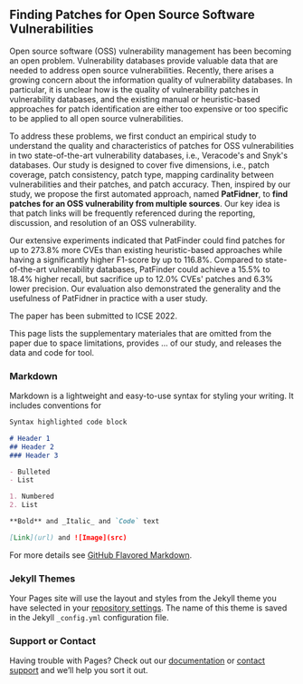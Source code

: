 <!-- ## Welcome to PatFinder's Site  -->

<!-- You can use the [editor on GitHub](https://github.com/PatFinderTool/PatFinderTool.github.io/edit/main/index.md) to maintain and preview the content for your website in Markdown files. -->

<!-- Whenever you commit to this repository, GitHub Pages will run [Jekyll](https://jekyllrb.com/) to rebuild the pages in your site, from the content in your Markdown files. -->

## Finding Patches for Open Source Software Vulnerabilities

Open source software (OSS) vulnerability management has been becoming an open problem. Vulnerability databases provide valuable data that are needed to address open source vulnerabilities. Recently, there arises a growing concern about the information quality of vulnerability databases. In particular, it is unclear how is the quality of vulnerability patches in vulnerability databases, and the existing manual or heuristic-based approaches for patch identification are either too expensive or too specific to be applied to all open source vulnerabilities.

To address these problems, we first conduct an empirical study to understand the quality and characteristics of patches for OSS vulnerabilities in two state-of-the-art vulnerability databases, i.e., Veracode's and Snyk's databases. Our study is designed to cover five dimensions, i.e., patch coverage, patch consistency, patch type, mapping cardinality between vulnerabilities and their patches, and patch accuracy. Then, inspired by our study, we propose the first automated approach, named **PatFidner**, to **find patches for an OSS vulnerability from multiple sources**. Our key idea is that patch links will be frequently referenced during the reporting, discussion, and resolution of an OSS vulnerability.

Our extensive experiments indicated that PatFinder could find patches for up to 273.8% more CVEs than existing heuristic-based approaches while having a significantly higher F1-score by up to 116.8%. Compared to state-of-the-art vulnerability databases, PatFinder could achieve a 15.5% to 18.4% higher recall, but sacrifice up to 12.0% CVEs' patches and 6.3% lower precision. Our evaluation also demonstrated the generality and the usefulness of PatFidner in practice with a user study.

The paper has been submitted to ICSE 2022.

This page lists the supplementary materiales that are omitted from the paper due to space limitations, provides ... of our study, and releases the data and code for tool.

### Markdown

Markdown is a lightweight and easy-to-use syntax for styling your writing. It includes conventions for

```markdown
Syntax highlighted code block

# Header 1
## Header 2
### Header 3

- Bulleted
- List

1. Numbered
2. List

**Bold** and _Italic_ and `Code` text

[Link](url) and ![Image](src)
```

For more details see [GitHub Flavored Markdown](https://guides.github.com/features/mastering-markdown/).

### Jekyll Themes

Your Pages site will use the layout and styles from the Jekyll theme you have selected in your [repository settings](https://github.com/PatFinderTool/PatFinderTool.github.io/settings/pages). The name of this theme is saved in the Jekyll `_config.yml` configuration file.

### Support or Contact

Having trouble with Pages? Check out our [documentation](https://docs.github.com/categories/github-pages-basics/) or [contact support](https://support.github.com/contact) and we’ll help you sort it out.
